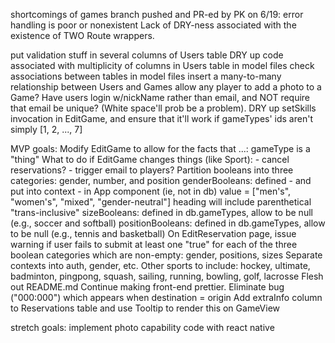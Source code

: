 shortcomings of games branch pushed and PR-ed by PK on  6/19:
    error handling is poor or nonexistent
    Lack of DRY-ness associated with the existence of TWO Route wrappers.

put validation stuff in several columns of Users table
DRY up code associated with multiplicity of columns in Users table
in model files check associations between tables
in model files insert a many-to-many relationship between Users and Games
allow any player to add a photo to a Game?
Have users login w/nickName rather than email, and NOT require that email be unique? (White space'll prob be a problem).
DRY up setSkills invocation in EditGame, and ensure that it'll work if gameTypes' ids aren't simply [1, 2, ..., 7]

MVP goals:
    Modify EditGame to allow for the facts that ...:
        gameType is a "thing"
    What to do if EditGame changes things (like Sport):
        - cancel reservations?
        - trigger email to players?
    Partition booleans into three categories: gender, number, and position
        genderBooleans:
            defined - and put into context - in App component (ie, not in db)
            value = ["men's", "women's", "mixed", "gender-neutral"]
            heading will include parenthetical "trans-inclusive"
        sizeBooleans: defined in db.gameTypes, allow to be null (e.g., soccer and softball)
        positionBooleans: defined in db.gameTypes, allow to be null (e.g., tennis and basketball)
    On EditReservation page, issue warning if user fails to submit at least one "true" for each of the three boolean categories which are non-empty: gender, positions, sizes
    Separate contexts into auth, gender, etc.
    Other sports to include:
        hockey, ultimate, badminton, pingpong, squash, sailing, running, bowling, golf, lacrosse
    Flesh out README.md
    Continue making front-end prettier.
    Eliminate bug ("000:000") which appears when destination = origin
    Add extraInfo column to Reservations table and use Tooltip to render this on GameView

stretch goals:
    implement photo capability
    code with react native
